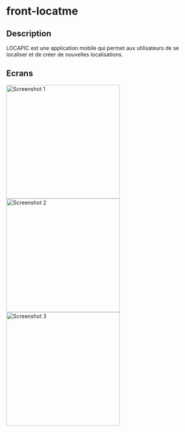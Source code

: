 # front-locatme

## Description
LOCAPIC est une application mobile qui permet aux utilisateurs de se localiser et de créer de nouvelles localisations. 

## Ecrans
<img src="https://github.com/user-attachments/assets/5b52ec97-6fae-415d-baf8-84328da3eb46" alt="Screenshot 1" width="300">
<img src="https://github.com/user-attachments/assets/f03a3779-361a-4d65-b3a4-61c494ea6695" alt="Screenshot 2" width="300">
<img src="https://github.com/user-attachments/assets/8158e98b-9d1b-4f8d-9db3-06bc0a0d051f" alt="Screenshot 3" width="300">

